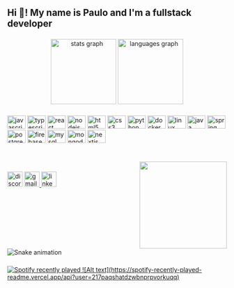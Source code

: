 <h2 align="left">Hi 👋! My name is Paulo and I'm a fullstack developer</h2>

###

<div align="center">
  <img src="https://github-readme-stats.vercel.app/api?hide_title=false&hide_rank=false&show_icons=true&include_all_commits=true&count_private=true&disable_animations=false&theme=dracula&locale=en&hide_border=false&username=paulosrlj" height="150" alt="stats graph"  />
  <img src="https://github-readme-stats.vercel.app/api/top-langs?locale=en&hide_title=false&layout=compact&card_width=320&langs_count=5&theme=dracula&hide_border=false&username=paulosrlj" height="150" alt="languages graph"  />
</div>

###

<div align="left">
  <img src="https://cdn.jsdelivr.net/gh/devicons/devicon/icons/javascript/javascript-original.svg" height="30" width="42" alt="javascript logo"  />
  <img src="https://cdn.jsdelivr.net/gh/devicons/devicon/icons/typescript/typescript-plain.svg" height="30" width="42" alt="typescript logo"  />
  <img src="https://cdn.jsdelivr.net/gh/devicons/devicon/icons/react/react-original.svg" height="30" width="42" alt="react logo"  />
  <img src="https://cdn.jsdelivr.net/gh/devicons/devicon/icons/nodejs/nodejs-original.svg" height="30" width="42" alt="nodejs logo"  />
  <img src="https://cdn.jsdelivr.net/gh/devicons/devicon/icons/html5/html5-original.svg" height="30" width="42" alt="html5 logo"  />
  <img src="https://cdn.jsdelivr.net/gh/devicons/devicon/icons/css3/css3-original.svg" height="30" width="42" alt="css3 logo"  />
  <img src="https://cdn.jsdelivr.net/gh/devicons/devicon/icons/python/python-original.svg" height="30" width="42" alt="python logo"  />
  <img src="https://cdn.jsdelivr.net/gh/devicons/devicon/icons/docker/docker-original.svg" height="30" width="42" alt="docker logo"  />
  <img src="https://cdn.jsdelivr.net/gh/devicons/devicon/icons/linux/linux-original.svg" height="30" width="42" alt="linux logo"  />
  <img src="https://cdn.jsdelivr.net/gh/devicons/devicon/icons/java/java-original.svg" height="30" width="42" alt="java logo"  />
  <img src="https://cdn.jsdelivr.net/gh/devicons/devicon/icons/spring/spring-original.svg" height="30" width="42" alt="spring logo"  />
  <img src="https://cdn.jsdelivr.net/gh/devicons/devicon/icons/postgresql/postgresql-original.svg" height="30" width="42" alt="postgresql logo"  />
  <img src="https://cdn.jsdelivr.net/gh/devicons/devicon/icons/firebase/firebase-plain.svg" height="30" width="42" alt="firebase logo"  />
  <img src="https://cdn.jsdelivr.net/gh/devicons/devicon/icons/mysql/mysql-original.svg" height="30" width="42" alt="mysql logo"  />
  <img src="https://cdn.jsdelivr.net/gh/devicons/devicon/icons/mongodb/mongodb-original.svg" height="30" width="42" alt="mongodb logo"  />
  <img src="https://cdn.jsdelivr.net/gh/devicons/devicon/icons/nextjs/nextjs-original.svg" height="30" width="42" alt="nextjs logo"  />
</div>

###

<br clear="both">

<img align="right" height="200" src="https://i.imgur.com/uHa50aU.png"  />

###

<div align="left">
  <img src="https://img.shields.io/static/v1?message=Discord&logo=discord&label=&color=7289DA&logoColor=white&labelColor=&style=for-the-badge" height="35" alt="discord logo"  />
  <a href="paulosrlj9095@gmail.com" target="_blank">
    <img src="https://img.shields.io/static/v1?message=Gmail&logo=gmail&label=&color=D14836&logoColor=white&labelColor=&style=for-the-badge" height="35" alt="gmail logo"  />
  </a>
  <a href="https://www.linkedin.com/in/paulo-s-r-junior/" target="_blank">
    <img src="https://img.shields.io/static/v1?message=LinkedIn&logo=linkedin&label=&color=0077B5&logoColor=white&labelColor=&style=for-the-badge" height="35" alt="linkedin logo"  />
  </a>
</div>

###

<br clear="both">

<img href="https://raw.githubusercontent.com/paulosrlj/paulosrlj/blob/output/snake.svg" alt="Snake animation" />

###

<div align="left">
  <a href="https://open.spotify.com/user/217paqshatdzwbnprpvorkuqqkuqq&unique=true)">
    <img src="https://spotify-recently-played-readme.vercel.app/api?count=5&unique=true" alt="Spotify recently played"  />
    ![Alt text](https://spotify-recently-played-readme.vercel.app/api?user=217paqshatdzwbnprpvorkuqq)
  </a>
</div>

###
